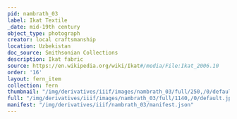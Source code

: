 ```yaml
---
pid: nambrath_03
label: Ikat Textile
_date: mid-19th century
object_type: photograph
creator: local craftsmanship
location: Uzbekistan
doc_source: Smithsonian Collections
description: Ikat fabric
source: https://en.wikipedia.org/wiki/Ikat#/media/File:Ikat_2006.10
order: '16'
layout: fern_item
collection: fern
thumbnail: "/img/derivatives/iiif/images/nambrath_03/full/250,/0/default.jpg"
full: "/img/derivatives/iiif/images/nambrath_03/full/1140,/0/default.jpg"
manifest: "/img/derivatives/iiif/nambrath_03/manifest.json"
---
```

